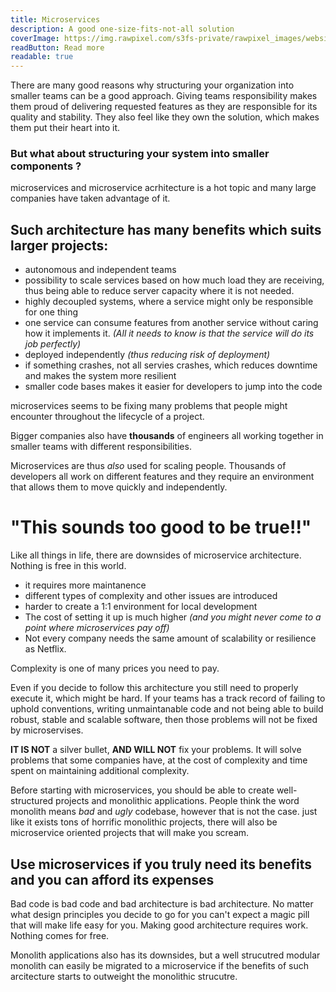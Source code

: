 ```yaml
---
title: Microservices
description: A good one-size-fits-not-all solution
coverImage: https://img.rawpixel.com/s3fs-private/rawpixel_images/website_content/pd250-pdgekko00057-image_4.jpg?w=1000&dpr=1&fit=default&crop=default&q=65&vib=3&con=3&usm=15&bg=F4F4F3&ixlib=js-2.2.1&s=ece37a7f3ee9478d63c81ace88421dcd
readButton: Read more
readable: true
---
```


There are many good reasons why structuring your organization into smaller teams can be a good approach.
Giving teams responsibility makes them proud of delivering requested features as they are responsible for its quality and stability. They also feel like they own the solution, which makes them put their heart into it.

### But what about structuring your **system** into smaller components ?

microservices and microservice acrhitecture is a hot topic and many large companies have taken advantage of it.

## Such architecture has many benefits which suits **larger** projects:

- autonomous and independent teams
- possibility to scale services based on how much load they are receiving, thus being able to reduce server capacity where it is not needed.
- highly decoupled systems, where a service might only be responsible for one thing
- one service can consume features from another service without caring how it implements it. *(All it needs to know is that the service will do its job perfectly)*
- deployed independently *(thus reducing risk of deployment)*
- if something crashes, not all servies crashes, which reduces downtime and makes the system more resilient
- smaller code bases makes it easier for developers to jump into the code

microservices seems to be fixing many problems that people might encounter throughout the lifecycle of a project.

Bigger companies also have **thousands** of engineers all working together in smaller teams with different responsibilities.

Microservices are thus *also* used for scaling people. Thousands of developers all work on different features and they require an environment that allows them to move quickly and independently.

# "This sounds too good to be true!!"

Like all things in life, there are downsides of microservice architecture. Nothing is free in this world.
- it requires more maintanence
- different types of complexity and other issues are introduced
- harder to create a 1:1 environment for local development
- The cost of setting it up is much higher *(and you might never come to a point where microservices pay off)*
- Not every company needs the same amount of scalability or resilience as Netflix.

 Complexity is one of many prices you need to pay.

 Even if you decide to follow this architecture you still need to properly execute it, which might be hard.
 If your teams has a track record of failing to uphold conventions, writing unmaintanable code and not being able to build robust, stable and scalable software, then those problems will not be fixed by microservises.

 **IT IS NOT** a silver bullet, **AND WILL NOT** fix your problems. It will solve problems that some companies have, at the cost of complexity and time spent on maintaining additional complexity.

 Before starting with microservices, you should be able to create well-structured projects and monolithic applications. People think the word monolith means *bad* and *ugly* codebase, however that is not the case. just like it exists tons of horrific monolithic projects, there will also be microservice oriented projects that will make you scream.

 ## Use microservices if you truly need its benefits and you can afford its expenses

 Bad code is bad code and bad architecture is bad architecture. No matter what design principles you decide to go for you can't expect a magic pill that will make life easy for you. Making good architecture requires work. Nothing comes for free.

 Monolith applications also has its downsides, but a well strucutred modular monolith can easily be migrated to a microservice if the benefits of such arcitecture starts to outweight the monolithic strucutre.
